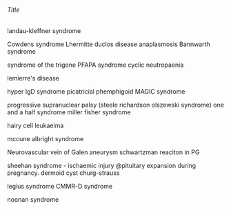 ###### Title

landau-kleffner syndrome

Cowdens syndrome
    Lhermitte duclos disease
anaplasmosis
Bannwarth syndrome

syndrome of the trigone
PFAPA syndrome
cyclic neutropaenia

lemierre's disease

hyper IgD syndrome
picatricial phemphigoid
MAGIC syndrome

progressive supranuclear palsy (steele richardson olszewski syndrome)
one and a half syndrome
miller fisher syndrome

hairy cell leukaeima


mccune albright syndrome

Neurovascular
    vein of Galen aneurysm
schwartzman reaciton in PG

sheehan syndrome - ischaemic injury @pituitary expansion during pregnancy. 
dermoid cyst
churg-strauss

legius syndrome
CMMR-D syndrome

noonan syndrome
